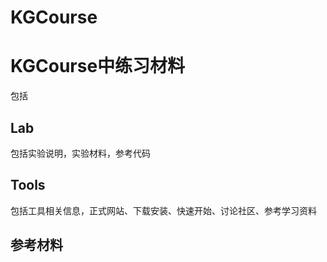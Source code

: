 # KGCourse

# KGCourse中练习材料
包括
## Lab
包括实验说明，实验材料，参考代码
## Tools
包括工具相关信息，正式网站、下载安装、快速开始、讨论社区、参考学习资料
## 参考材料
